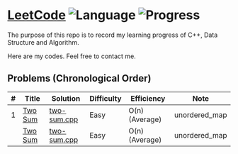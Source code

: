 # [LeetCode](https://leetcode.com/problemset/all/) ![Language](https://img.shields.io/badge/Language-C%2B%2B-orange.svg) ![Progress](https://img.shields.io/badge/Progress-1/1617-green.svg)

The purpose of this repo is to record my learning progress of C++, Data Structure and Algorithm.

Here are my codes. Feel free to contact me.

## Problems (Chronological Order)

| # | Title | Solution | Difficulty | Efficiency | Note |
|---| ----- | -------- | ---------- | ---------- | ---- |
| 1 |[Two Sum](https://leetcode.com/problems/two-sum/n)| [two-sum.cpp](./C++/two-sum.cpp) | Easy | O(n) (Average) | unordered_map
|   |[Two Sum](https://leetcode.com/problems/two-sum/n)| [two-sum.cpp](./C++/two-sum.cpp) | Easy | O(n) (Average) | unordered_map
